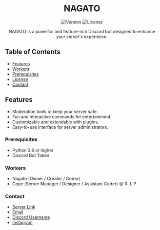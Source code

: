 <!-- Project Title -->
<h1 align="center">NAGATO</h1>

<!-- Badges -->
<p align="center">
  <img src="https://img.shields.io/badge/version-1.0.0-brightgreen.svg" alt="Version">
  <img src="https://img.shields.io/badge/license-GNU-blue.svg" alt="License">
</p>

<!-- Description -->
<p align="center">NAGATO is a powerful and feature-rich Discord bot designed to enhance your server's experience.</p>

<!-- Table of Contents -->
## Table of Contents
- [Features](#features)
- [Workers](#workers)
- [Prerequisites](#prerequisites)
- [License](LICENSE)
- [Contact](#contact)

<!-- Features -->
## Features
- Moderation tools to keep your server safe.
- Fun and interactive commands for entertainment.
- Customizable and extendable with plugins.
- Easy-to-use interface for server administrators.

### Prerequisites
- Python 3.8 or higher
- Discord Bot Token

### Workers
- Nagato (Owner / Creator / Coder)
- Cope (Server Manager / Designer / Assistant Coder) 😔 R. I. P

### Contact
- [Server Link](https://discord.gg/sGnASjneTh)
- [Email](nagato.develop@gmail.com)
- [Discord Username](https://discord.com/users/uzumaki._.nagato)
- [Instagram](https://instagram.com/ibirahim.m0siin)